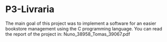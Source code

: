 # P3-Livraria

The main goal of this project was to implement a software for an easier bookstore management using the C programming language.
You can read the report of the project in: Nuno_38958_Tomas_39067.pdf
